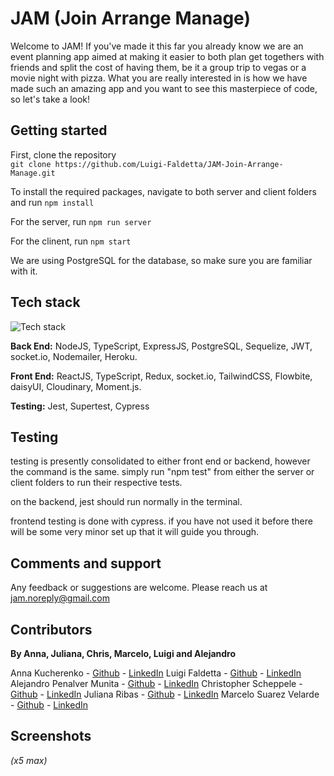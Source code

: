 # JAM (Join Arrange Manage)

Welcome to JAM! If you've made it this far you already know we are an event planning app aimed at making it easier to both plan get togethers with friends and split the cost of having them, be it a group trip to vegas or a movie night with pizza.  What you are really interested in is how we have made such an amazing app and you want to see this masterpiece of code, so let's take a look!

## Getting started

First, clone the repository  
`git clone https://github.com/Luigi-Faldetta/JAM-Join-Arrange-Manage.git`

To install the required packages, navigate to both server and client folders and run
`npm install`

For the server, run `npm run server`

For the clinent, run `npm start`


We are using PostgreSQL for the database, so make sure you are familiar with it.


## Tech stack
![Tech stack](https://res.cloudinary.com/dpzz6vn2w/image/upload/v1688811975/Screenshot_2023-07-08_at_12.25.58_qwroyg.png)

**Back End:** NodeJS, TypeScript, ExpressJS, PostgreSQL, Sequelize, JWT, socket.io, Nodemailer, Heroku.

**Front End:** ReactJS, TypeScript, Redux, socket.io, TailwindCSS, Flowbite, daisyUI, Cloudinary, Moment.js.

**Testing:** Jest, Supertest, Cypress


## Testing
testing is presently consolidated to either front end or backend, however the command is the same. simply run "npm test" from either the server or client folders to run their respective tests.  

on the backend, jest should run normally in the terminal.  

frontend testing is done with cypress.  if you have not used it before there will be some very minor set up that it will guide you through.

## Comments and support

Any feedback or suggestions are welcome. Please reach us at jam.noreply@gmail.com

## Contributors

**By Anna, Juliana, Chris, Marcelo, Luigi and Alejandro**  

Anna Kucherenko - [Github](https://github.com/AnnaKucherenko1) - [LinkedIn](www.linkedin.com/in/anna-kucherenko1)
Luigi Faldetta - [Github](https://github.com/luigi-faldetta) - [LinkedIn](https://www.linkedin.com/in/luigi-faldetta-a02ab817b/)
Alejandro Penalver Munita - [Github](https://github.com/alepemu) - [LinkedIn](https://www.linkedin.com/in/luigi-faldetta-a02ab817b/)
Christopher Scheppele - [Github](https://github.com/cscheppele) - [LinkedIn](https://www.linkedin.com/in/christopher-scheppele-953006a0/)
Juliana Ribas - [Github](https://github.com/jusoffiati) - [LinkedIn](https://www.linkedin.com/in/juliana-ribas-60b125134/)
Marcelo Suarez Velarde - [Github](https://github.com/marce-msv) - [LinkedIn](https://www.linkedin.com/in/marcesv/)

## Screenshots
*(x5 max)*
